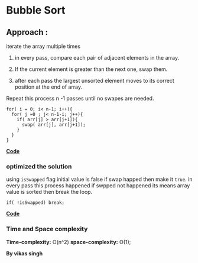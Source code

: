 # Bubble Sort

## Approach : 

iterate the array multiple times
1. in every pass, compare each pair of adjacent elements in the array.

2. If the current element is greater than the next one, swap them.

3. after each pass the largest unsorted element moves to its correct position at the end of array.

Repeat this process n -1 passes until no swapes are needed.

```
for( i = 0; i< n-1; i++){
  for( j =0 ; j< n-1-i; j++){
    if( arr[j] > arr[j+1]){
      swap( arr[j], arr[j+1]);
    }
  }
}
```
**[Code](./solution1.js)**

### optimized the solution
 
using `isSwapped` flag initial value is false if swap happed then make it `true`. 
in every pass this process happened if swpped not happened its means array value is sorted then break the loop.

```
if( !isSwapped) break;
```

**[Code](./solution.js)**



### Time and Space complexity 
**Time-complexity:** O(n^2)
**space-complexity:** O(1);

**By vikas singh**

